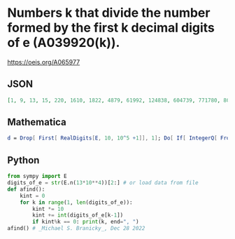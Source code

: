 # Numbers k that divide the number formed by the first k decimal digits of e \(A039920\(k\)\)\.
https://oeis.org/A065977
## JSON
```JSON
[1, 9, 13, 15, 220, 1610, 1822, 4879, 61992, 124838, 604739, 771780, 802771, 915973, 918868, 2722883, 3466893]
```
## Mathematica
```Mathematica
d = Drop[ First[ RealDigits[E, 10, 10^5 +1]], 1]; Do[ If[ IntegerQ[ FromDigits[Take[d, n]]/n], Print[n]], {n, 1, 65240} ]
```
## Python
```Python
from sympy import E
digits_of_e = str(E.n(13*10**4))[2:] # or load data from file
def afind():
    kint = 0
    for k in range(1, len(digits_of_e)):
        kint *= 10
        kint += int(digits_of_e[k-1])
        if kint%k == 0: print(k, end=", ")
afind() # _Michael S. Branicky_, Dec 28 2022
```
